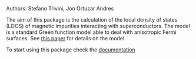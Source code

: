 Authors: Stefano Trivini, Jon Ortuzar Andres

The aim of this package is the calculation of the local density of states (LDOS) of magnetic impurities interacting with superconductors. The model is a standard Green function model able to deal with anisotropic Fermi surfaces. See [this paper](https://doi.org/10.1103/PhysRevB.105.245403) for details on the model.

To start using this package check the [documentation](https://nanogunecic09.github.io/green-ysr/)